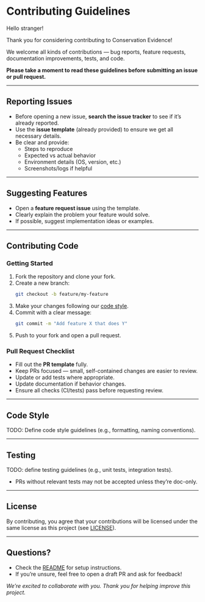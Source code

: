# Contributing Guidelines

Hello stranger!

Thank you for considering contributing to Conservation Evidence!

We welcome all kinds of contributions — bug reports, feature requests, documentation improvements, tests, and code.

**Please take a moment to read these guidelines before submitting an issue or pull request.**

---

## Reporting Issues
- Before opening a new issue, **search the issue tracker** to see if it’s already reported.  
- Use the **issue template** (already provided) to ensure we get all necessary details.  
- Be clear and provide:
  - Steps to reproduce
  - Expected vs actual behavior
  - Environment details (OS, version, etc.)
  - Screenshots/logs if helpful

---

## Suggesting Features
- Open a **feature request issue** using the template.  
- Clearly explain the problem your feature would solve.  
- If possible, suggest implementation ideas or examples.

---

## Contributing Code

### Getting Started
1. Fork the repository and clone your fork.  
2. Create a new branch:  
   ```bash
   git checkout -b feature/my-feature
   ```
3. Make your changes following our [code style](#-code-style).  
4. Commit with a clear message:  
   ```bash
   git commit -m "Add feature X that does Y"
   ```
5. Push to your fork and open a pull request.

### Pull Request Checklist
- Fill out the **PR template** fully.  
- Keep PRs focused — small, self-contained changes are easier to review.  
- Update or add tests where appropriate.  
- Update documentation if behavior changes.  
- Ensure all checks (CI/tests) pass before requesting review.  

---

## Code Style
TODO: Define code style guidelines (e.g., formatting, naming conventions).

---

## Testing
TODO: define testing guidelines (e.g., unit tests, integration tests).
- PRs without relevant tests may not be accepted unless they’re doc-only.

---

## License
By contributing, you agree that your contributions will be licensed under the same license as this project (see [LICENSE](LICENSE)).  

---

## Questions?
- Check the [README](README.md) for setup instructions.  
- If you’re unsure, feel free to open a draft PR and ask for feedback!  

*We’re excited to collaborate with you. Thank you for helping improve this project.*
